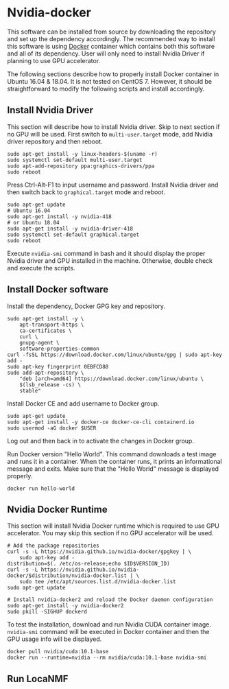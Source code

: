 # Nvidia-docker


This software can be installed from source by downloading the repository and set up
the dependency accordingly. The recommended way to install this 
software is using [Docker](https://www.docker.com/why-docker) container which contains both this software and all of its 
dependency. User will only need to install Nvidia Driver if planning to use GPU 
accelerator.

The following sections describe how to properly install Docker container in Ubuntu 
16.04 & 18.04. It is not tested on CentOS 7. However, it should be 
straightforward to modify the following scripts and install accordingly. 


## Install Nvidia Driver

This section will describe how to install Nvidia driver. Skip to next section if no GPU 
will be used. First switch to `multi-user.target` mode, add Nvidia driver repository and then reboot.

```
sudo apt-get install -y linux-headers-$(uname -r)
sudo systemctl set-default multi-user.target
sudo apt-add-repository ppa:graphics-drivers/ppa
sudo reboot
```

Press Ctrl-Alt-F1 to input username and password. Install Nvidia driver and then
switch back to `graphical.target` mode and reboot.

```
sudo apt-get update
# Ubuntu 16.04
sudo apt-get install -y nvidia-418
# or Ubuntu 18.04
sudo apt-get install -y nvidia-driver-418
sudo systemctl set-default graphical.target
sudo reboot
```

Execute `nvidia-smi` command in bash and it should display the proper Nvidia driver and 
GPU installed in the machine. Otherwise, double check and execute the scripts.

## Install Docker software

Install the dependency, Docker GPG key and repository.

```
sudo apt-get install -y \
    apt-transport-https \
    ca-certificates \
    curl \
    gnupg-agent \
    software-properties-common
curl -fsSL https://download.docker.com/linux/ubuntu/gpg | sudo apt-key add -
sudo apt-key fingerprint 0EBFCD88
sudo add-apt-repository \
    "deb [arch=amd64] https://download.docker.com/linux/ubuntu \
    $(lsb_release -cs) \
    stable"
```

Install Docker CE and add username to Docker group.

```
sudo apt-get update
sudo apt-get install -y docker-ce docker-ce-cli containerd.io
sudo usermod -aG docker $USER
```

Log out and then back in to activate the changes in Docker group.

Run Docker version "Hello World". This command downloads a test image and runs it in 
a container. When the container runs, it prints an informational message and exits.
Make sure that the "Hello World" message is displayed properly.

```
docker run hello-world
```

## Nvidia Docker Runtime 

This section will install Nvidia Docker runtime which is required to use GPU accelerator.
You may skip this section if no GPU accelerator will be used.

```
# Add the package repositories
curl -s -L https://nvidia.github.io/nvidia-docker/gpgkey | \
    sudo apt-key add -
distribution=$(. /etc/os-release;echo $ID$VERSION_ID)
curl -s -L https://nvidia.github.io/nvidia-docker/$distribution/nvidia-docker.list | \
    sudo tee /etc/apt/sources.list.d/nvidia-docker.list
sudo apt-get update

# Install nvidia-docker2 and reload the Docker daemon configuration
sudo apt-get install -y nvidia-docker2
sudo pkill -SIGHUP dockerd
```

To test the installation, download and run Nvidia CUDA container image. `nvidia-smi` command will be
executed in Docker container and then the GPU usage info will be displayed. 

```
docker pull nvidia/cuda:10.1-base
docker run --runtime=nvidia --rm nvidia/cuda:10.1-base nvidia-smi
```

## Run LocaNMF


